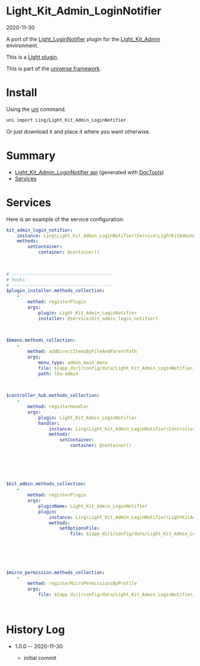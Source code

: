 Light_Kit_Admin_LoginNotifier
===========
2020-11-30



A port of the [Light_LoginNotifier](https://github.com/lingtalfi/Light_LoginNotifier) plugin for the [Light_Kit_Admin](https://github.com/lingtalfi/Light_Kit_Admin) environment.


This is a [Light plugin](https://github.com/lingtalfi/Light/blob/master/doc/pages/plugin.md).

This is part of the [universe framework](https://github.com/karayabin/universe-snapshot).


Install
==========
Using the [uni](https://github.com/lingtalfi/universe-naive-importer) command.
```bash
uni import Ling/Light_Kit_Admin_LoginNotifier
```

Or just download it and place it where you want otherwise.






Summary
===========
- [Light_Kit_Admin_LoginNotifier api](https://github.com/lingtalfi/Light_Kit_Admin_LoginNotifier/blob/master/doc/api/Ling/Light_Kit_Admin_LoginNotifier.md) (generated with [DocTools](https://github.com/lingtalfi/DocTools))
- [Services](#services)






Services
=========


Here is an example of the service configuration:

```yaml
kit_admin_login_notifier: 
    instance: Ling\Light_Kit_Admin_LoginNotifier\Service\LightKitAdminLoginNotifierService
    methods: 
        setContainer: 
            container: @container()
        
    

# --------------------------------------
# hooks
# --------------------------------------
$plugin_installer.methods_collection: 
    - 
        method: registerPlugin
        args: 
            plugin: Light_Kit_Admin_LoginNotifier
            installer: @service(kit_admin_login_notifier)
        
    

$bmenu.methods_collection: 
    - 
        method: addDirectItemsByFileAndParentPath
        args: 
            menu_type: admin_main_menu
            file: ${app_dir}/config/data/Light_Kit_Admin_LoginNotifier/bmenu/generated/kit_admin_login_notifier.admin_mainmenu_1.byml
            path: lka-admin
        
    

$controller_hub.methods_collection: 
    - 
        method: registerHandler
        args: 
            plugin: Light_Kit_Admin_LoginNotifier
            handler: 
                instance: Ling\Light_Kit_Admin_LoginNotifier\ControllerHub\Generated\LightKitAdminLoginNotifierControllerHubHandler
                methods: 
                    setContainer: 
                        container: @container()
                    
                
            
        
    

$kit_admin.methods_collection: 
    - 
        method: registerPlugin
        args: 
            pluginName: Light_Kit_Admin_LoginNotifier
            plugin: 
                instance: Ling\Light_Kit_Admin_LoginNotifier\LightKitAdminPlugin\Generated\LightKitAdminLoginNotifierLkaPlugin
                methods: 
                    setOptionsFile: 
                        file: ${app_dir}/config/data/Light_Kit_Admin_LoginNotifier/Light_Kit_Admin/lka-options.generated.byml
                    
                
            
        
    

$micro_permission.methods_collection: 
    - 
        method: registerMicroPermissionsByProfile
        args: 
            file: ${app_dir}/config/data/Light_Kit_Admin_LoginNotifier/Light_MicroPermission/kit_admin_login_notifier.profile.generated.byml
        
    


```



History Log
=============

- 1.0.0 -- 2020-11-30

    - initial commit